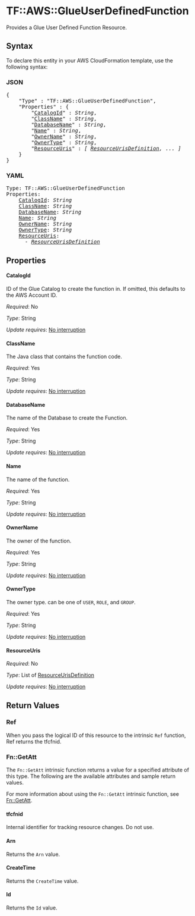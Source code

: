 # TF::AWS::GlueUserDefinedFunction

Provides a Glue User Defined Function Resource.

## Syntax

To declare this entity in your AWS CloudFormation template, use the following syntax:

### JSON

<pre>
{
    "Type" : "TF::AWS::GlueUserDefinedFunction",
    "Properties" : {
        "<a href="#catalogid" title="CatalogId">CatalogId</a>" : <i>String</i>,
        "<a href="#classname" title="ClassName">ClassName</a>" : <i>String</i>,
        "<a href="#databasename" title="DatabaseName">DatabaseName</a>" : <i>String</i>,
        "<a href="#name" title="Name">Name</a>" : <i>String</i>,
        "<a href="#ownername" title="OwnerName">OwnerName</a>" : <i>String</i>,
        "<a href="#ownertype" title="OwnerType">OwnerType</a>" : <i>String</i>,
        "<a href="#resourceuris" title="ResourceUris">ResourceUris</a>" : <i>[ <a href="resourceurisdefinition.md">ResourceUrisDefinition</a>, ... ]</i>
    }
}
</pre>

### YAML

<pre>
Type: TF::AWS::GlueUserDefinedFunction
Properties:
    <a href="#catalogid" title="CatalogId">CatalogId</a>: <i>String</i>
    <a href="#classname" title="ClassName">ClassName</a>: <i>String</i>
    <a href="#databasename" title="DatabaseName">DatabaseName</a>: <i>String</i>
    <a href="#name" title="Name">Name</a>: <i>String</i>
    <a href="#ownername" title="OwnerName">OwnerName</a>: <i>String</i>
    <a href="#ownertype" title="OwnerType">OwnerType</a>: <i>String</i>
    <a href="#resourceuris" title="ResourceUris">ResourceUris</a>: <i>
      - <a href="resourceurisdefinition.md">ResourceUrisDefinition</a></i>
</pre>

## Properties

#### CatalogId

ID of the Glue Catalog to create the function in. If omitted, this defaults to the AWS Account ID.

_Required_: No

_Type_: String

_Update requires_: [No interruption](https://docs.aws.amazon.com/AWSCloudFormation/latest/UserGuide/using-cfn-updating-stacks-update-behaviors.html#update-no-interrupt)

#### ClassName

The Java class that contains the function code.

_Required_: Yes

_Type_: String

_Update requires_: [No interruption](https://docs.aws.amazon.com/AWSCloudFormation/latest/UserGuide/using-cfn-updating-stacks-update-behaviors.html#update-no-interrupt)

#### DatabaseName

The name of the Database to create the Function.

_Required_: Yes

_Type_: String

_Update requires_: [No interruption](https://docs.aws.amazon.com/AWSCloudFormation/latest/UserGuide/using-cfn-updating-stacks-update-behaviors.html#update-no-interrupt)

#### Name

The name of the function.

_Required_: Yes

_Type_: String

_Update requires_: [No interruption](https://docs.aws.amazon.com/AWSCloudFormation/latest/UserGuide/using-cfn-updating-stacks-update-behaviors.html#update-no-interrupt)

#### OwnerName

The owner of the function.

_Required_: Yes

_Type_: String

_Update requires_: [No interruption](https://docs.aws.amazon.com/AWSCloudFormation/latest/UserGuide/using-cfn-updating-stacks-update-behaviors.html#update-no-interrupt)

#### OwnerType

The owner type. can be one of `USER`, `ROLE`, and `GROUP`.

_Required_: Yes

_Type_: String

_Update requires_: [No interruption](https://docs.aws.amazon.com/AWSCloudFormation/latest/UserGuide/using-cfn-updating-stacks-update-behaviors.html#update-no-interrupt)

#### ResourceUris

_Required_: No

_Type_: List of <a href="resourceurisdefinition.md">ResourceUrisDefinition</a>

_Update requires_: [No interruption](https://docs.aws.amazon.com/AWSCloudFormation/latest/UserGuide/using-cfn-updating-stacks-update-behaviors.html#update-no-interrupt)

## Return Values

### Ref

When you pass the logical ID of this resource to the intrinsic `Ref` function, Ref returns the tfcfnid.

### Fn::GetAtt

The `Fn::GetAtt` intrinsic function returns a value for a specified attribute of this type. The following are the available attributes and sample return values.

For more information about using the `Fn::GetAtt` intrinsic function, see [Fn::GetAtt](https://docs.aws.amazon.com/AWSCloudFormation/latest/UserGuide/intrinsic-function-reference-getatt.html).

#### tfcfnid

Internal identifier for tracking resource changes. Do not use.

#### Arn

Returns the <code>Arn</code> value.

#### CreateTime

Returns the <code>CreateTime</code> value.

#### Id

Returns the <code>Id</code> value.

